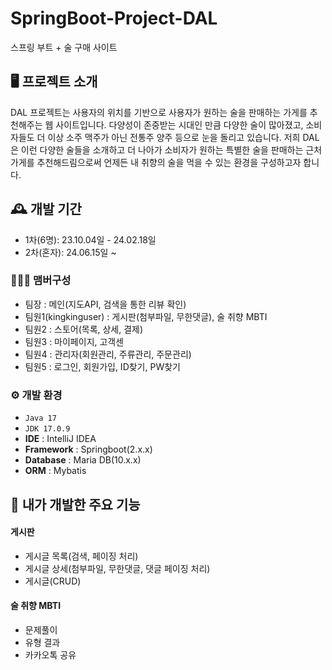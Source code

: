 # SpringBoot-Project-DAL
스프링 부트 + 술 구매 사이트


## 🖥️ 프로젝트 소개
DAL 프로젝트는 사용자의 위치를 기반으로 사용자가 원하는 술을 판매하는 가게를 추천해주는 웹 사이트입니다.
다양성이 존중받는 시대인 만큼 다양한 술이 많아졌고, 소비자들도 더 이상 소주 맥주가 아닌 전통주 양주 등으로 눈을 돌리고 있습니다.
저희 DAL은 이런 다양한 술들을 소개하고 더 나아가 소비자가 원하는 특별한 술을 판매하는 근처 가게를 추천해드림으로써 언제든 내 취향의 술을 먹을 수 있는 환경을 구성하고자 합니다.
<br>

## 🕰️ 개발 기간
* 1차(6명): 23.10.04일 - 24.02.18일 
* 2차(혼자): 24.06.15일 ~

### 🧑‍🤝‍🧑 맴버구성
 - 팀장  : 메인(지도API, 검색을 통한 리뷰 확인)
 - 팀원1(kingkinguser) : 게시판(첨부파일, 무한댓글), 술 취향 MBTI
 - 팀원2 : 스토어(목록, 상세, 결제)
 - 팀원3 : 마이페이지, 고객센
 - 팀원4 : 관리자(회원관리, 주류관리, 주문관리)
 - 팀원5 : 로그인, 회원가입, ID찾기, PW찾기

### ⚙️ 개발 환경
- `Java 17`
- `JDK 17.0.9`
- **IDE** : IntelliJ IDEA
- **Framework** : Springboot(2.x.x)
- **Database** : Maria DB(10.x.x)
- **ORM** : Mybatis

## 📌 내가 개발한 주요 기능
#### 게시판
- 게시글 목록(검색, 페이징 처리)
- 게시글 상세(첨부파일, 무한댓글, 댓글 페이징 처리)
- 게시글(CRUD)

#### 술 취향 MBTI
- 문제풀이
- 유형 결과
- 카카오톡 공유
